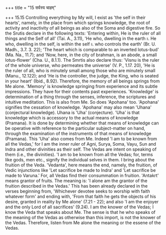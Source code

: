 +++
title = "15 सर्वस्य चाहम्"

+++
15.15 Controlling everything by My will, I exist as 'the self in their hearts', namely, in the place from which springs knowledge, the root of activity and inactivity of all beings as also of the Soma and digestive fire. So the Srutis declare in the following texts: 'Entering within, He is the ruler of all things and the Self of all' (Tai. A., 3.11), 'He who, dwelling in the earth ৷৷. He who, dwelling in the self, is within the self ৷৷. who controls the earth' (Br. U. Madh., 3.7. 3. 22); 'The heart which is comparable to an inverted lotus-bud' (Ma. Na., 11.7); and
'Now, here, in the city of brahman, is an abode, a small lotus-flower'
(Cha. U., 8.1.1). The Smrtis also declare thus: 'Visnu is the ruler of the whole universe, who permeates the universe' (V. P., 1.17. 20), 'He is the ruler of all, who is minutely small among those who are minutely small (Manu., 12.122); and 'He is the controller, the judge, the King,
who is seated in your heart' (Ibid., 8.92). Therefore, the memory of all beings springs from Me alone. 'Memory' is knowledge springing from experience and its subtle impressions. They have for their contents past experiences. 'Knowledge' is determination of a thing through the senses,
inference, the scriptures and intuitive meditation. This is also from Me. So does 'Apohana' too. 'Apohana' signifies the cessation of knowledge. 'Apohana' may also mean 'Uhana' (conjectural knowledge).
Uhana is 'Uha' (conjecture). 'Uha' is that knowledge which is accessory to the actual means of knowledge (Pramana). It is done by determining whether that means of knowledge can be operative with reference to the particular subject-matter on hand, through the examination of the instruments of that means of knowledge (Pramana). This 'Uha' also comes from Me. Indeed 'I am to be known from all the Vedas,' for I am the inner ruler of Agni, Surya, Soma, Vayu, Sun and Indra and other divinities as their self. The Vedas are intent on speaking of them
(i.e., the divinities). 'I am to be known from all the Vedas; for, terms like gods, men etc., signify the individual selves in them. I bring about the fruition of the Veda. 'Vedanta', here means the end, namely,
the fruition, of Vedic injunctions like 'Let sacrifice be made to Indra'
and 'Let sacrifice be made to Varuna.' For, all Vedas find their consummation in fruition. 'Antakrt' means grantor of fruits. The meaning is: 'I alone am the grantor of the fruition described in the Vedas.'
This has been already declared in the verses beginning from, 'Whichever devotee seeks to worship with faith whatever form' and ending with,
'From that faith he gets the objects of his desire, granted in reality by Me alone' (7.21 - 22); and also 'I am the enjoyer and the only Lord of all sacrifices' (9.24). I am the knower of the Vedas; I know the Veda that speaks about Me. The sense is that he who speaks of the meaning of the Vedas as otherwise than this import, is not the knower of the Vedas.
Therefore, listen from Me alone the meaning or the essene of the Vedas.
